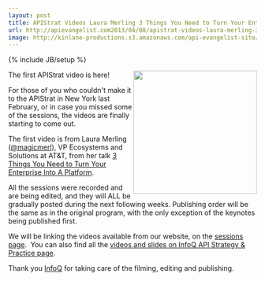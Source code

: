 ```yaml
---
layout: post
title: APIStrat Videos Laura Merling 3 Things You Need to Turn Your Enterprise Into A Platform
url: http://apievangelist.com2013/04/08/apistrat-videos-laura-merling-3-things-you-need-to-turn-your-enterprise-into-a-platform/
image: http://kinlane-productions.s3.amazonaws.com/api-evangelist-site/blog/laura-merling-apistrat.png
---
```

{% include JB/setup %}<p>
     <a href="http://www.infoq.com/presentations/Enterprise-Platform" target="_blank"><img src="https://s3.amazonaws.com/kinlane-productions/events/api-strategy-practice-conference/speakers/laura-merling-apistrat.png"  width="250" align="right" /></a>
</p>
<p>
     The first APIStrat video is here!
</p>
<p>
     For those of you who couldn't make it to the APIStrat in New York last February, or in case you missed some of the sessions, the videos are finally starting to come out.
</p>
<p>
     The first video is from Laura Merling (<a href="https://twitter.com/magicmerl" target="_blank">@magicmerl</a>), VP Ecosystems and Solutions at AT&amp;T, from her talk <a href="http://www.infoq.com/presentations/Enterprise-Platform" target="_blank">3 Things You Need to Turn Your Enterprise Into A Platform</a>.
</p>
<p>
     All the sessions were recorded and are being edited, and they will ALL be gradually posted during the next following weeks. Publishing order will be the same as in the original program, with the only exception of the keynotes being published first.
</p>
<p>
     We will be linking the videos available from our website, on the <a title="apistrat sessions page" href="http://apistrategyconference.com/2013NYC/sessions.php">sessions page</a>.  You can also find all the <a href="http://www.infoq.com/api-strategy-practice-2013/">videos and slides on InfoQ API Strategy &amp; Practice page</a>.
</p>
<p>
     Thank you <a title="InfoQ" href="http://www.infoq.com/">InfoQ</a> for taking care of the filming, editing and publishing.
</p>
